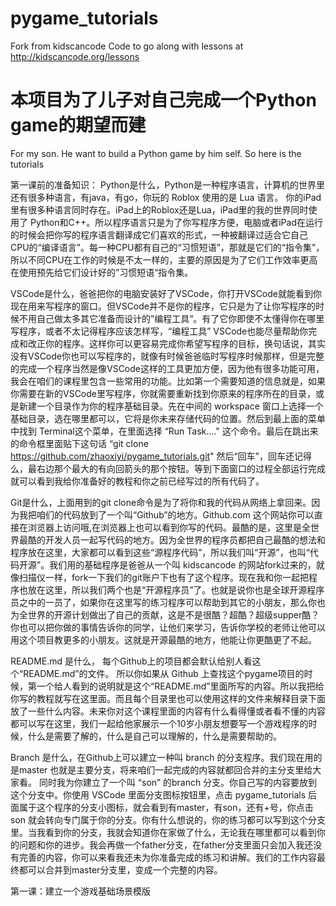 # pygame_tutorials
Fork from kidscancode
Code to go along with lessons at http://kidscancode.org/lessons

# 本项目为了儿子对自己完成一个Python game的期望而建
For my son. He want to build a Python game by him self. So here is the tutorials

第一课前的准备知识： 
Python是什么，Python是一种程序语言，计算机的世界里还有很多种语言，有java，有go，你玩的 Roblox 使用的是 Lua 语言。 你的iPad里有很多种语言同时存在。iPad上的Roblox还是Lua，iPad里的我的世界同时使用了 Python和C++。所以程序语言只是为了你写程序方便，电脑或者iPad在运行的时候会把你写的程序语言翻译成它们喜欢的形式，一种被翻译过适合它自己CPU的“编译语言”。每一种CPU都有自己的“习惯短语”，那就是它们的“指令集”，所以不同CPU在工作的时候是不太一样的，主要的原因是为了它们工作效率更高在使用预先给它们设计好的”习惯短语“指令集。

VSCode是什么，爸爸把你的电脑安装好了VSCode，你打开VSCode就能看到你现在用来写程序的窗口。但VSCode并不是你的程序，它只是为了让你写程序的时候不用自己做太多其它准备而设计的”编程工具“。有了它你即使不太懂得你在哪里写程序，或者不太记得程序应该怎样写，“编程工具” VSCode也能尽量帮助你完成和改正你的程序。这样你可以更容易完成你希望写程序的目标，换句话说，其实没有VSCode你也可以写程序的，就像有时候爸爸临时写程序时候那样，但是完整的完成一个程序当然是像VSCode这样的工具更加方便，因为他有很多功能可用，我会在咱们的课程里包含一些常用的功能。比如第一个需要知道的信息就是，如果你需要在新的VSCode里写程序，你就需要重新找到你原来的程序所在的目录，或是新建一个目录作为你的程序基础目录。先在中间的 workspace 窗口上选择一个基础目录，选在哪里都可以，它将是你未来存储代码的位置。然后到最上面的菜单中找到 Terminal这个菜单，在里面选择 “Run Task...." 这个命令。最后在跳出来的命令框里面贴下这句话 “git clone https://github.com/zhaoxiyi/pygame_tutorials.git" 然后“回车”，回车还记得么，最右边那个最大的有向回箭头的那个按钮。等到下面窗口的过程全部运行完成就可以看到我给你准备好的教程和你之前已经写过的所有代码了。

Git是什么，上面用到的git clone命令是为了将你和我的代码从网络上拿回来。因为我把咱们的代码放到了一个叫“Github”的地方。Github.com 这个网站你可以直接在浏览器上访问哦,在浏览器上也可以看到你写的代码。最酷的是，这里是全世界最酷的开发人员一起写代码的地方。因为全世界的程序员都把自己最酷的想法和程序放在这里，大家都可以看到这些“源程序代码”，所以我们叫“开源”，也叫“代码开源”。我们用的基础程序是爸爸从一个叫 kidscancode 的网站fork过来的，就像扫描仪一样，fork一下我们的git账户下也有了这个程序。现在我和你一起把程序也放在这里，所以我们两个也是“开源程序员”了。也就是说你也是全球开源程序员之中的一员了，如果你在这里写的练习程序可以帮助到其它的小朋友，那么你也为全世界的开源计划做出了自己的贡献，这是不是很酷？超酷？超级supper酷？你也可以把你做的事情告诉你的同学，让他们来学习，告诉你学校的老师让他可以用这个项目教更多的小朋友。这就是开源最酷的地方，他能让你更酷更了不起。

README.md 是什么， 每个Github上的项目都会默认给别人看这个“README.md”的文件。 所以你如果从 Github 上查找这个pygame项目的时候，第一个给人看到的说明就是这个“README.md”里面所写的内容。所以我把给你写的教程就写在这里面。而且每个目录里也可以使用这样的文件来解释目录下面放了一些什么内容。未来你对这个课程里面的内容有什么看得懂或者看不懂的内容都可以写在这里，我们一起给他家展示一个10岁小朋友想要写一个游戏程序的时候，什么是需要了解的，什么是自己可以理解的，什么是需要帮助的。

Branch 是什么，在Github上可以建立一种叫 branch 的分支程序。我们现在用的是master 也就是主要分支，将来咱们一起完成的内容就都回合并的主分支里给大家看。 同时我为你建立了一个叫 “son” 的branch 分支。你自己写的内容要放到这个分支中。你使用 VSCode 里面分支图标按钮里，点击 pygame_tutorials 后面属于这个程序的分支小图标，就会看到有master，有son，还有+号，你点击 son 就会转向专门属于你的分支。你有什么想说的，你的练习都可以写到这个分支里。当我看到你的分支，我就会知道你在家做了什么，无论我在哪里都可以看到你的问题和你的进步。我会再做一个father分支，在father分支里面只会加入我还没有完善的内容，你可以来看我还未为你准备完成的练习和讲解。我们的工作内容最终都可以合并到master分支里，变成一个完整的内容。

第一课：建立一个游戏基础场景模版



